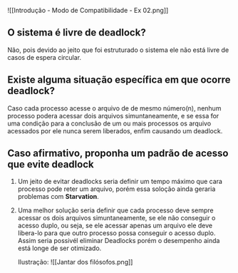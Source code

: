 
![[Introdução - Modo de Compatibilidade - Ex 02.png]]

## O sistema é livre de deadlock?

Não, pois devido ao jeito que foi estruturado o sistema ele não está livre de casos de espera circular.

## Existe alguma situação específica em que ocorre deadlock?

Caso cada processo acesse o arquivo de de mesmo número(n), nenhum processo podera acessar dois arquivos simuntaneamente, e se essa for uma condição para a conclusão de um ou mais processos os arquivo acessados por ele nunca serem liberados, enfim causando um deadlock.

## Caso afirmativo, proponha um padrão de acesso que evite deadlock

1. Um jeito de evitar deadlocks seria definir um tempo máximo que cara processo pode reter um arquivo, porém essa soloção ainda geraria problemas com **Starvation**.

2. Uma melhor solução seria definir que cada processo deve sempre acessar os dois arquivos simuntaneamente, se ele não conseguir o acesso duplo, ou seja, se ele acessar apenas um arquivo ele deve libera-lo para que outro processo possa conseguir o acesso duplo.                                                 Assim seria possivél eliminar Deadlocks porém o desempenho ainda está longe de ser otimizado.

	Ilustração:
	![[Jantar dos filósofos.png]]
